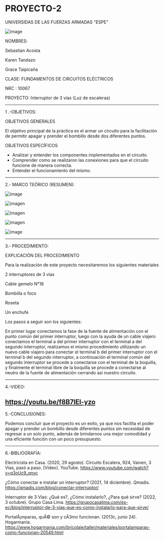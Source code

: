 # PROYECTO-2

UNIVERSIDAS DE LAS FUERZAS ARMADAS "ESPE"  

![image](https://user-images.githubusercontent.com/116777044/212805422-2cc3dacd-4d46-4fc4-b7b2-5ee8ca3f48c1.png)


NOMBRES:

Sebastian Acosta

Karen Tandazo

Grace Taipicaña

CLASE: FUNDAMENTOS DE CIRCUITOS ELÉCTRICOS

NRC : 10067

PROYECTO: Interruptor de 3 vías (Luz de escaleras)

---------------------------------------------------------------------------------------------------------------------------------------------------------------------------------

1 .-OBJETIVOS:

OBJETIVOS GENERALES

El objetivo principal de la práctica es el armar un circuito para la facilitación de permitir apagar y prender el bombillo desde dos diferentes puntos.

OBJETIVOS ESPECÍFICOS

- Analizar y entender los componentes implementados en el circuito. 
- Comprender como se realizaron las conexiones para que el circuito funcione de manera correcta.
- Entender el funcionamiento del mismo.

---------------------------------------------------------------------------------------------------------------------------------------

2.- MARCO TEÓRICO (RESUMEN):

![image](https://user-images.githubusercontent.com/116777044/212805144-5615e5c6-c3a5-4ebc-a179-e19a068bf23a.png)

![imagen](https://user-images.githubusercontent.com/116777044/212805111-b6c1fa17-982d-44b5-9cfd-5072018833c3.png)

![imagen](https://user-images.githubusercontent.com/116777044/212805074-a72c9be1-de86-47c6-847a-43feac406049.png)

![imagen](https://user-images.githubusercontent.com/116777044/212805042-8576d08c-736c-40ac-9b87-2ba99819a344.png)

![image](https://user-images.githubusercontent.com/116777044/212804995-baa4cd16-b25b-43fc-9d04-395caa61da71.png)

-----------------------------------------------------------------------------------------------------------------------------------------

3.- PROCEDIMIENTO:

EXPLICACIÓN DEL PROCEDIMIENTO

Para la realización de este proyecto necesitaremos los siguientes materiales

2 interruptores de 3 vías

Cable gemelo N°18

Bombilla o foco

Roseta 

Un enchufe

Los pasos a seguir son los siguientes:

En primer lugar conectamos la fase de la fuente de alimentación con el punto común del primer interruptor, luego con la ayuda de un cable viajero conectamos el 
terminal a del primer interruptor con el terminal a del segundo interruptor, realizamos el mismo procedimiento utilizando un nuevo cable viajero para conectar el 
terminal b del primer interruptor con el terminal b del segundo interruptor, a continuación el terminal común del segundo interruptor se procede a conectarse con el 
terminal de la boquilla, y finalmente el terminal libre de la boquilla se procede a conectarse al neutro de la fuente de alimentación cerrando así nuestro circuito.

--------------------------------------------------------------------------------------------------------------------------------------------------------------------

4.-VIDEO:

https://youtu.be/f8B7IEl-yzo
------------------------------------------------------------------------------------------------------------------------------------------------------------------

5.-CONCLUSIONES:

Podemos concluir que el proyecto es un exito, ya que nos facilita el poder apagar y prender un bombillo desde diferentes puntos sin necesidad de regresar a un solo punto, además de brindarnos una mejor comodidad y una eficiente función con un poco presupuesto. 

--------------------------------------------------------------------------------------------------------------------------------------------------------------

6.-BIBLIOGRAFÍA:

Electricista en Casa. (2020, 29 agosto). Circuito Escalera, 924, Vaiven, 3 Vias, pasó a paso. [Vídeo]. YouTube. https://www.youtube.com/watch?v=q3oUc9_qnyc

¿Cómo conectar e instalar un interruptor? (2021, 14 diciembre). Qmadis. https://qmadis.com/blog/conectar-interruptor/

Interruptor de 3 Vías: ¿Qué es?, ¿Cómo instalarlo?, ¿Para qué sirve? (2022, 3 octubre). Grupo Casa Lima. https://grupocasalima.com/es-ec/blog/interruptor-de-3-vias-que-es-como-instalarlo-para-que-sirve/

PortalÃ¡mparas, quÃ© son y cÃ3mo funcionan. (2013c, junio 24). Hogarmania. https://www.hogarmania.com/bricolaje/taller/materiales/portalamparas-como-funcionan-20549.html
